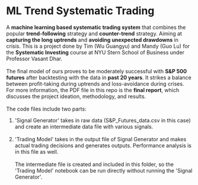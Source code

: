 # ML Trend Systematic Trading
A <b>machine learning based systematic trading system</b> that combines the popular <b>trend-following</b> strategy and <b>counter-trend</b> strategy. Aiming at <b>capturing the long uptrends</b> and <b>avoiding unexpected drawdowns</b> in crisis. This is a project done by Tim (Wu Guangyu) and Mandy (Guo Lu) for the <b>Systematic Investing</b> course at NYU Stern School of Business under Professor Vasant Dhar.
<br><br>
The final model of ours proves to be moderately successful with <b>S&P 500 futures</b> after backtesting with the data in <b>past 20 years</b>. It strikes a balance between profit-taking during uptrends and loss-avoidance during crises. For more information, the PDF file in this repo is the <b>final report</b>, which discusses the project ideation, methodology, and results.
<br><br>
The code files include two parts:
<br>
1. 'Signal Generator' takes in raw data (S&P_Futures_data.csv in this case) and create an intermediate data file with various signals.
<br><br>
2. 'Trading Model' takes in the output file of Signal Generator and makes actual trading decisions and generates outputs. Performance analysis is in this file as well.
<br><br>
The intermediate file is created and included in this folder, so the 'Trading Model' notebook can be run directly without running the 'Signal Generator'.


